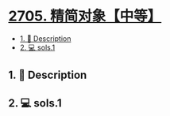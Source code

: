 # [2705. 精简对象【中等】](https://github.com/Tdahuyou/leetcode/tree/main/2705.%20%E7%B2%BE%E7%AE%80%E5%AF%B9%E8%B1%A1%E3%80%90%E4%B8%AD%E7%AD%89%E3%80%91)

<!-- region:toc -->
- [1. 📝 Description](#1--description-93)
- [2. 💻 sols.1](#2--sols1-37)
<!-- endregion:toc -->

## 1. 📝 Description



## 2. 💻 sols.1

```

```









